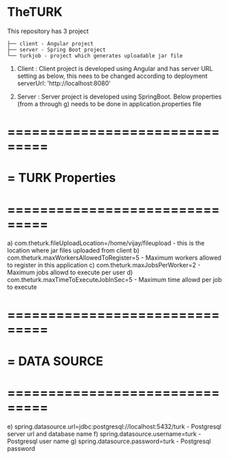 # TheTURK

This repository has 3 project

    ├── client - Angular project
    ├── server - Spring Boot project
    └── turkjob - project which generates uploadable jar file


1) Client :
    Client project is developed using Angular and has server URL setting as below, this nees to be changed according to deployment
    serverUrl: 'http://localhost:8080'

2) Server :
Server project is developed using SpringBoot.
Below properties (from a through g) needs to be done in application.properties file

# ===============================
# = TURK Properties
# ===============================
a) com.theturk.fileUploadLocation=/home/vijay/fileupload - this is the location where jar files uploaded from client
b) com.theturk.maxWorkersAllowedToRegister=5 - Maximum workers allowed to register in this application
c) com.theturk.maxJobsPerWorker=2 - Maximum jobs allowd to execute per user
d) com.theturk.maxTimeToExecuteJobInSec=5 - Maximum time allowd per job to execute

# ===============================
# = DATA SOURCE
# ===============================
e) spring.datasource.url=jdbc:postgresql://localhost:5432/turk - Postgresql server url and database name
f) spring.datasource.username=turk - Postgresql user name
g) spring.datasource.password=turk - Postgresql password


